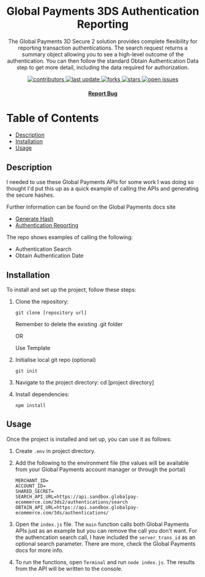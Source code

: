 <div align="center">

  <h1>Global Payments 3DS Authentication Reporting</h1>
  
  <p>
    The Global Payments 3D Secure 2 solution provides complete flexibility for reporting transaction authentications. The search request returns a summary object allowing you to see a high-level outcome of the authentication. You can then follow the standard Obtain Authentication Data step to get more detail, including the data required for authorization.

  </p>

<!-- Badges -->
<p>
<a href="https://github.com/craigashields/global-payments-3ds-authentication-search/graphs/contributors">
    <img src="https://img.shields.io/github/contributors/craigashields/global-payments-3ds-authentication-search" alt="contributors" />
</a>
<a href="">
    <img src="https://img.shields.io/github/last-commit/craigashields/global-payments-3ds-authentication-search" alt="last update" />
</a>
<a href="https://github.com/craigashields/global-payments-3ds-authentication-search/network/members">
    <img src="https://img.shields.io/github/forks/craigashields/global-payments-3ds-authentication-search" alt="forks" />
</a>
<a href="https://github.com/craigashields/global-payments-3ds-authentication-search/stargazers">
    <img src="https://img.shields.io/github/stars/craigashields/global-payments-3ds-authentication-search" alt="stars" />
</a>
<a href="https://github.com/craigashields/global-payments-3ds-authentication-search/issues/">
    <img src="https://img.shields.io/github/issues/craigashields/global-payments-3ds-authentication-search" alt="open issues" />
</a>
</p>  
<h4>
    <a href="https://github.com/craigashields/global-payments-3ds-authentication-search/issues/">Report Bug</a>
  </h4>
</div>

# Table of Contents

- [Description](#description)
- [Installation](#installation)
- [Usage](#usage)

## Description

I needed to use these Global Payments APIs for some work I was doing so thought I'd put this up as a quick example of calling the APIs and generating the secure hashes.

Further information can be found on the Global Payments docs site

- [Generate Hash](https://developer.globalpay.com/api/3d-secure-two#generate-hash)
- [Authentication Reporting](https://developer.globalpay.com/ecommerce/3d-secure-version2/authentication-reporting)

The repo shows examples of calling the following:

- Authentication Search
- Obtain Authentication Date

## Installation

To install and set up the project, follow these steps:

1. Clone the repository:

   ```
   git clone [repository url]
   ```

   Remember to delete the existing .git folder

   OR

   Use Template

2. Initialise local git repo (optional)

   ```
   git init
   ```

3. Navigate to the project directory: cd [project directory]
4. Install dependencies:

   ```
   npm install
   ```

## Usage

Once the project is installed and set up, you can use it as follows:

1. Create `.env` in project directory.
2. Add the following to the environment file (the values will be available from your Global Payments account manager or through the portal)

   ```
   MERCHANT_ID=
   ACCOUNT_ID=
   SHARED_SECRET=
   SEARCH_API_URL=https://api.sandbox.globalpay-ecommerce.com/3ds2/authentications/search
   OBTAIN_API_URL=https://api.sandbox.globalpay-ecommerce.com/3ds/authentications/
   ```

3. Open the `index.js` file. The `main` function calls both Global Payments APIs just as an example but you can remove the call you don't want. For the authencation search call, I have included the `server_trans_id` as an optional search parameter. There are more, check the Global Payments docs for more info.

4. To run the functions, open `Terminal` and run `node index.js`. The results from the API will be written to the console.
